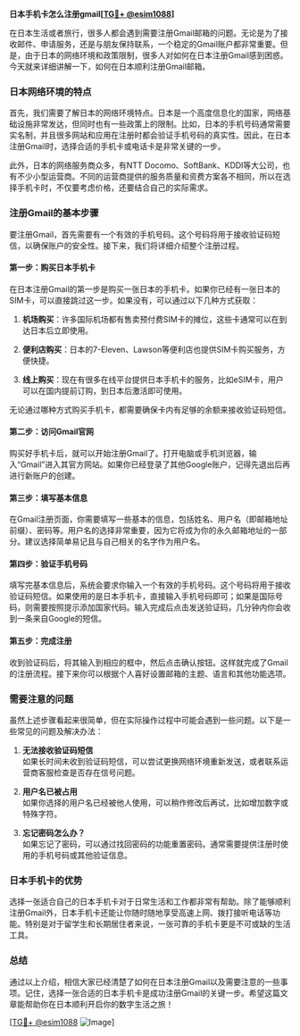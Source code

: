 **日本手机卡怎么注册gmail[[TG💪+ @esim1088](https://t.me/s/esim1088)]**

在日本生活或者旅行，很多人都会遇到需要注册Gmail邮箱的问题。无论是为了接收邮件、申请服务，还是与朋友保持联系，一个稳定的Gmail账户都非常重要。但是，由于日本的网络环境和政策限制，很多人对如何在日本注册Gmail感到困惑。今天就来详细讲解一下，如何在日本顺利注册Gmail邮箱。

### 日本网络环境的特点

首先，我们需要了解日本的网络环境特点。日本是一个高度信息化的国家，网络基础设施非常发达，但同时也有一些政策上的限制。比如，日本的手机号码通常需要实名制，并且很多网站和应用在注册时都会验证手机号码的真实性。因此，在日本注册Gmail时，选择合适的手机卡或电话卡是非常关键的一步。

此外，日本的网络服务商众多，有NTT Docomo、SoftBank、KDDI等大公司，也有不少小型运营商。不同的运营商提供的服务质量和资费方案各不相同，所以在选择手机卡时，不仅要考虑价格，还要结合自己的实际需求。

### 注册Gmail的基本步骤

要注册Gmail，首先需要有一个有效的手机号码。这个号码将用于接收验证码短信，以确保账户的安全性。接下来，我们将详细介绍整个注册过程。

#### 第一步：购买日本手机卡

在日本注册Gmail的第一步是购买一张日本的手机卡。如果你已经有一张日本的SIM卡，可以直接跳过这一步。如果没有，可以通过以下几种方式获取：

1. **机场购买**：许多国际机场都有售卖预付费SIM卡的摊位，这些卡通常可以在到达日本后立即使用。
   
2. **便利店购买**：日本的7-Eleven、Lawson等便利店也提供SIM卡购买服务，方便快捷。

3. **线上购买**：现在有很多在线平台提供日本手机卡的服务，比如eSIM卡，用户可以在国内提前订购，到日本后激活即可使用。

无论通过哪种方式购买手机卡，都需要确保卡内有足够的余额来接收验证码短信。

#### 第二步：访问Gmail官网

购买好手机卡后，就可以开始注册Gmail了。打开电脑或手机浏览器，输入“Gmail”进入其官方网站。如果你已经登录了其他Google账户，记得先退出后再进行新账户的创建。

#### 第三步：填写基本信息

在Gmail注册页面，你需要填写一些基本的信息，包括姓名、用户名（即邮箱地址前缀）、密码等。用户名的选择非常重要，因为它将成为你的永久邮箱地址的一部分。建议选择简单易记且与自己相关的名字作为用户名。

#### 第四步：验证手机号码

填写完基本信息后，系统会要求你输入一个有效的手机号码。这个号码将用于接收验证码短信。如果使用的是日本手机卡，直接输入手机号码即可；如果是国际号码，则需要按照提示添加国家代码。输入完成后点击发送验证码，几分钟内你会收到一条来自Google的短信。

#### 第五步：完成注册

收到验证码后，将其输入到相应的框中，然后点击确认按钮。这样就完成了Gmail的注册流程。接下来你可以根据个人喜好设置邮箱的主题、语言和其他功能选项。

### 需要注意的问题

虽然上述步骤看起来很简单，但在实际操作过程中可能会遇到一些问题。以下是一些常见的问题及解决办法：

1. **无法接收验证码短信**  
   如果长时间未收到验证码短信，可以尝试更换网络环境重新发送，或者联系运营商客服检查是否存在信号问题。

2. **用户名已被占用**  
   如果你选择的用户名已经被他人使用，可以稍作修改后再试，比如增加数字或特殊字符。

3. **忘记密码怎么办？**  
   如果忘记了密码，可以通过找回密码的功能重置密码。通常需要提供注册时使用的手机号码或其他验证信息。

### 日本手机卡的优势

选择一张适合自己的日本手机卡对于日常生活和工作都非常有帮助。除了能够顺利注册Gmail外，日本手机卡还能让你随时随地享受高速上网、拨打接听电话等功能。特别是对于留学生和长期居住者来说，一张可靠的手机卡更是不可或缺的生活工具。

### 总结

通过以上介绍，相信大家已经清楚了如何在日本注册Gmail以及需要注意的一些事项。记住，选择一张合适的日本手机卡是成功注册Gmail的关键一步。希望这篇文章能帮助你在日本顺利开启你的数字生活之旅！

[[TG💪+ @esim1088](https://t.me/s/esim1088) ![Image](https://i.postimg.cc/4NQfJmqS/Snipaste-2025-05-13-00-14-12.png)]